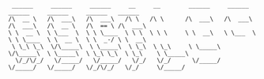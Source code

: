 ```
 ______     ______     ______     __     __        ______     ______     ______     ______     ______   ______    
/\  __ \   /\  ___\   /\  ___\   /\ \   /\ \      /\  ___\   /\  ___\   /\  ___\   /\  __ \   /\  == \ /\  ___\   
\ \  __ \  \ \___  \  \ \ \____  \ \ \  \ \ \     \ \  __\   \ \___  \  \ \ \____  \ \  __ \  \ \  _-/ \ \  __\   
 \ \_\ \_\  \/\_____\  \ \_____\  \ \_\  \ \_\     \ \_____\  \/\_____\  \ \_____\  \ \_\ \_\  \ \_\    \ \_____\ 
  \/_/\/_/   \/_____/   \/_____/   \/_/   \/_/      \/_____/   \/_____/   \/_____/   \/_/\/_/   \/_/     \/_____/ 
```                                                                                                                  
